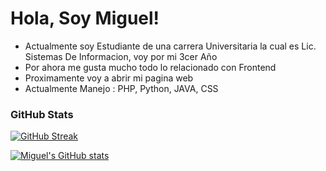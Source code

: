 
# Hola, Soy Miguel!

* Actualmente soy Estudiante de una carrera Universitaria la cual es Lic. Sistemas De Informacion, voy por mi 3cer Año
* Por ahora me gusta mucho todo lo relacionado con Frontend 
* Proximamente voy a abrir mi pagina web
* Actualmente Manejo :  PHP, Python, JAVA, CSS
 
### GitHub Stats

[![GitHub Streak](https://github-readme-streak-stats.herokuapp.com?user=MiguelCss01&theme=dark)](https://git.io/streak-stats)

[![Miguel's GitHub stats](https://github-readme-stats.vercel.app/api?username=MiguelCss01&theme=dark)](https://github.com/MiguelCss01/github-readme-stats)


